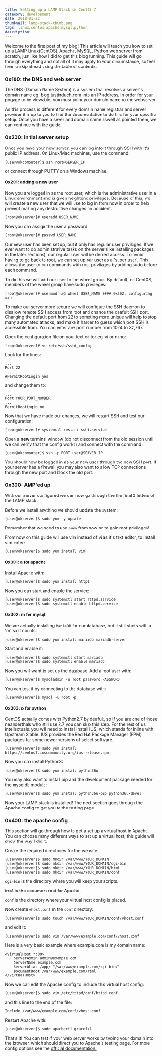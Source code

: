 ```yaml
---
title: Setting up a LAMP Stack on CentOS 7
category: development
date: 2018-01-22
thumbnail: lamp-stack-thumb.png
tags: linux,centos,apache,mysql,python
description:
---
```


Welcome to the first post of my blog! This article will teach you how to set up a LAMP Linux(CentOS), Apache, MySQL, Python web server from scratch, just like how I did to get this blog running. This guide will go through everything and not all of it may apply to your circumstance, so feel free to skip ahead using the table of contents.

### 0x100: the DNS and web server

The DNS (Domain Name System) is a system that resolves a server's domain name eg. blog.justinduch.com into an IP address. In order for your pngage to be viewable, you must point your domain name to the webserver.

As this process is different for every domain name registrar and server provider it is up to you to find the documentation to do this for your specific setup. Once you have a sever and domain name aswell as pointed them, we can continue with the guide.

### 0x200: initial server setup

Once you have your new server, you can log into it through SSH with it's public IP address. On Linux/Mac machines, use the command:

    [user@okcomputer]$ ssh root@SERVER_IP

or connect through PUTTY on a Windows machine.

#### 0x201: adding a new user

Now you are logged in as the root user, which is the administrative user in a Linux environment and is given heightend privilages. Because of this, we will create a new user that we will use to log in from now in order to help prevent making any destructive changes on accident.

    [root@okserver]# useradd USER_NAME

Now you can assign the user a password:

    [root@okserver]# passwd USER_NAME

Our new user has been set up, but it only has regular user privilages. If we ever want to do administrative tasks on the server (like installing packages in the later sections), our regular user will be denied access. To avoid having to go back to root, we can set up our user as a 'super user'. This allows the user to run commands with root privilages by adding sudo before each command.

To do this we will add our user to the wheel group. By default, on CentOS, members of the wheel group have sudo privileges.

    [root@okserver]# usermod -aG wheel USER_NAME #### 0x202: configuring ssh

To make our server more secure we will configure the SSH daemon to disallow remote SSH access from root and change the deafult SSH port. Changing the default port from 22 to someting more unique will help to stop many automated attacks, and make it harder to guess which port SSH is accessible from. You can enter any port number from 1024 to 32,767.

Open the configuration file on your text editor eg. vi or nano:

    [root@okserver]# vi /etc/ssh/sshd_config

Look for the lines:

    ...
    Port 22
    ...
    #PermitRootLogin yes

and change them to:

    ...
    Port YOUR_PORT_NUMBER
    ...
    PermitRootLogin no

Now that we have made our changes, we will restart SSH and test our configuration:

    [root@okserver]# systemctl restart sshd.service

Open a **new** terminal window (do not disconnect from the old session until we can verify that the config works) and connect with the command:

    [user@okcomputer]$ ssh -p PORT user@SERVER_IP

You should now be logged in as your new user through the new SSH port. If your server has a firewall you may also want to allow TCP connections through the new port and block the old port.

### 0x300: AMP'ed up

With our server configured we can now go through the the final 3 letters of the LAMP stack.

Before we install anything we should update the system:

    [user@okserver]$ sudo yum -y update

Remember that we need to use `sudo` from now on to gain root privilages!

From now on this guide will use vim instead of vi as it's text editor, to install vim enter:

    [user@okserver]$ sudo yum install vim

#### 0x301: a for apache

Install Apache with:

    [user@okserver]$ sudo yum install httpd

Now you can start and enable the service:

    [user@okserver]$ sudo systemctl start httpd.service
    [user@okserver]$ sudo systemctl enable httpd.service

#### 0x302: m for mysql

We are actually installing `MariaDB` for our database, but it still starts with a 'm' so it counts.

    [user@okserver]$ sudo yum install mariadb mariadb-server

Start and enable it:

    [user@okserver]$ sudo systemctl start mariadb
    [user@okserver]$ sudo systemctl enable mariadb

Now you will want to set up the database. Add a root user with:

    [user@okserver]$ mysqladmin -u root password PASSWORD

You can test it by connecting to the database with:

    [user@okserver]$ mysql -u root -p

#### 0x303: p for python

CentOS actually comes with Python2.7 by deafult, so if you are one of those neanderthals who still use 2.7 you can skip this step. For the rest of us intellectuals, you will need to install install IUS, which stands for Inline with Upstream Stable. IUS provides the Red Hat Package Manager (RPM) packages for some newer versions of select software.

    [user@okserver]$ sudo yum install https://centos7.iuscommunity.org/ius-release.rpm

Now you can install Python3:

    [user@okserver]$ sudo yum install python36u

You may also want to install pip and the development package needed for the mysqldb module:

    [user@okserver]$ sudo yum install python36u-pip python36u-devel

Now your LAMP stack is installed! The next section goes through the Apache config to get you to the testing page.

### 0x400: the apache config

This section will go through how to get a set up a virtual host in Apache. You can choose many different ways to set up a virtual host, this guide will show the way I did it.

Create the required directories for the website:

    [user@okserver]$ sudo mkdir /var/www/YOUR_DOMAIN
    [user@okserver]$ sudo mkdir /var/www/YOUR_DOMAIN/cgi-bin
    [user@okserver]$ sudo mkdir /var/www/YOUR_DOMAIN/html
    [user@okserver]$ sudo mkdir /var/www/YOUR_DOMAIN/conf

`cgi-bin` is the directory where you will keep your scripts.

`html` is the document root for Apache.

`conf` is the directory where your virtual host config is placed.

Now create `vhost.conf` in the `conf` directory:

    [user@okserver]$ sudo touch /var/www/YOUR_DOMAIN/conf/vhost.conf

and edit it:

    [user@okserver]$ sudo vim /var/www/example.com/conf/vhost.conf

Here is a very basic example where example.com is my domain name:

    <VirtualHost *:80>
        ServerAdmin admin@example.com
        ServerName example.com
        ServerAlias /app/ "/var/www/example.com/cgi-bin/"
        DocumentRoot /var/www/example.com/html
    </VirtualHost>

Now we can edit the Apache config to include this virtual host config:

    [user@okserver]$ sudo vim /etc/httpd/conf/httpd.conf

and this line to the end of the file:

    Include /var/www/example.com/conf/vhost.conf

Restart Apache with:

    [user@okserver]$ sudo apachectl graceful

That's it! You can test if your web server works by typing your domain into the browser, which should direct you to Apache's testing page. For more config options see the [official documentation.](https://httpd.apache.org/docs/2.4/vhosts/)
